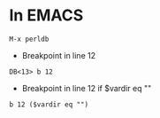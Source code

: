 <!-- TITLE: Debug -->
<!-- SUBTITLE: A quick summary of Debug -->

# In EMACS

```text
M-x perldb
```

* Breakpoint in line 12
```text
DB<13> b 12  
```
* Breakpoint in line 12 if $vardir eq ""


```text
b 12 ($vardir eq "")
```




